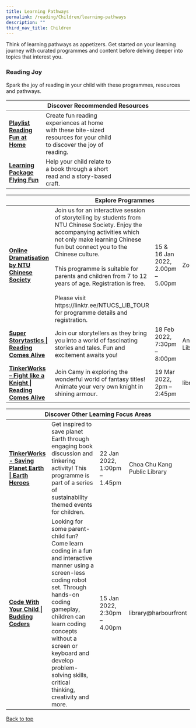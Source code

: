 ```yaml
---
title: Learning Pathways
permalink: /reading/Children/learning-pathways
description: ""
third_nav_title: Children
---
```

<style type="text/css">
/* Links */
.content a { color: #322987; }
.content a:focus,
.content a:hover { color: #28216c; }

/* Button Outline */
.bp-button { padding-left: 1.5rem; padding-right: 1.5rem; }
.bp-button.is-primary-outline { border: 1px solid #322987; color: #322987; background-color: transparent; text-decoration: none; }
.bp-button.is-primary-outline:focus,
.bp-button.is-primary-outline:hover { border: 1px solid #322987; color: #cff2e8; background-color: #322987; text-decoration: none; }

/* Responsive Iframe */
.responsive-iframe { position: absolute; top: 0; left: 0; bottom: 0; right: 0; width: 100%; height: 100%; }
.responsive-iframe-container { position: relative; overflow: hidden; width: 100%; }
.responsive-iframe-container.ratio-16by9 { padding-top: 56.25%; }
.responsive-iframe-container.ratio-4by3 { padding-top: 75%; }
.responsive-iframe-container.ratio-3by2 { padding-top: 66.66%; }
.responsive-iframe-container.ratio-1by1 { padding-top: 100%; }
</style>

Think of learning pathways as appetizers. Get started on your learning journey with curated programmes and content before delving deeper into topics that interest you.

<h3><b> Reading Joy</b></h3>
Spark the joy of reading in your child with these programmes, resources and pathways.
<div class="horizontal-scroll margin--bottom--lg">
  <table class="generic-table">
    <thead>
      <tr>
        <th colspan="4" class="is-uppercase has-weight-normal ">Discover Recommended Resources</th>
      </tr>
    </thead>
    <tbody>
<tr>
        <td style="width: 20%;"><a href="/reading/children/content" target="_blank"><b>Playlist Reading Fun at Home</b></a></td>
        <td style="width: 40%;">Create fun reading experiences at home with these bite-sized resources for your child to discover the joy of reading.</td>
        <td style="width: 20%;"> </td>
        <td style="width: 20%;"> </td>
      </tr>      
<tr>
        <td><a href="/reading/children/content"><b>Learning Package Flying Fun</b></a></td>
        <td>Help your child relate to a book through a short read and a story-based craft. </td>
        <td></td>
        <td> </td>
      </tr>
    </tbody>
  </table>
</div>

<div class="horizontal-scroll margin--bottom--lg">
  <table class="generic-table">
    <thead>
      <tr>
        <th colspan="4" class="is-uppercase has-weight-normal ">Explore Programmes</th>
      </tr>
    </thead>
    <tbody>
      <tr>
        <td style="width: 20%;"><a href="https://linktr.ee/NTUCS_LIB_TOUR" target="_blank"><b> Online Dramatisation by NTU Chinese Society</b></a></td>
        <td style="width: 40%;"> Join us for an interactive session of storytelling by students from NTU Chinese Society. Enjoy the accompanying activities which not only make learning Chinese fun but connect you to the Chinese culture. 
<br><br>This programme is suitable for parents and children from 7 to 12 years of age. Registration is free. <br><br>Please visit https://linktr.ee/NTUCS_LIB_TOUR for programme details and registration. </td>
        <td style="width: 20%;"> 15 & 16 Jan 2022,<br>2.00pm – 5.00pm</td>
        <td style="width: 20%;">Zoom</td>
      </tr>
<tr>
<td><a href="https://www.eventbrite.sg/o/golibrary-national-library-board-singapore-26735252849#search" target="_blank"><b> Super Storytastics | Reading Comes Alive</b></a></td>
        <td> Join our storytellers as they bring you into a world of fascinating stories and tales. Fun and excitement awaits you! </td>
        <td>18 Feb 2022, <br>7:30pm – 8:00pm</td>
        <td>Ang Mo Kio Public Library</td>
      </tr>
<tr>
<td><a href="https://www.eventbrite.sg/o/golibrary-national-library-board-singapore-26735252849#search" target="_blank"><b>TinkerWorks – Fight like a Knight | Reading Comes Alive</b></a></td>
        <td>Join Camy in exploring the wonderful world of fantasy titles! Animate your very own knight in shining armour. </td>
        <td>19 Mar 2022, <br>2pm – 2:45pm</td>
        <td>library@harbourfront</td>
      </tr>
    </tbody>
  </table>
</div>

<div class="horizontal-scroll margin--bottom--lg">
  <table class="generic-table">
    <thead>
      <tr>
        <th colspan="4" class="is-uppercase has-weight-normal ">Discover Other Learning Focus Areas</th>
      </tr>
    </thead>
    <tbody>
<tr>
      <td style="width: 20%;"><a href="https://www.eventbrite.sg/e/cckpl-tinkerworks-saving-planet-earth-earth-heroes-registration-221849446667?aff=ebdssbdestsearch" target="_blank"><b>TinkerWorks - Saving Planet Earth | Earth Heroes</b></a></td>
        <td style="width: 40%;">Get inspired to save planet Earth through engaging book discussion and tinkering activity! This programme is part of a series of sustainability themed events for children.</td>
        <td style="width: 20%;"> 22 Jan 2022,<br>1:00pm – 1.45pm</td>
        <td style="width: 20%;">Choa Chu Kang Public Library</td>
      </tr>
<tr>
<td style="width: 20%;"><a href="https://www.eventbrite.sg/o/golibrary-national-library-board-singapore-26735252849#search" target="_blank"><b>Code With Your Child | Budding Coders</b></a></td>
        <td style="width: 40%;">Looking for some parent-child fun? Come learn coding in a fun and interactive manner using a screen-less coding robot set. Through hands-on coding gameplay, children can learn coding concepts without a screen or keyboard and develop problem-solving skills, critical thinking, creativity and more.</td>
        <td style="width: 20%;"> 15 Jan 2022,<br>2:30pm – 4.00pm</td>
        <td style="width: 20%;"> library@harbourfront</td>
      </tr>
  </tbody>
  </table>
</div>

<p class="has-text-right margin--top--xl"><a href="#main-content">Back to top</a></p>